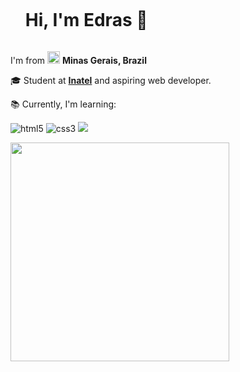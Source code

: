 <body>
  <div id="user-content-toc">
    <ul>
      <summary><h1 style="display: inline-block;">Hi, I'm Edras 👋</h1></summary>
    </ul>
  </div>
 
  <p>I'm from <img align="bottom" src="https://creazilla-store.fra1.digitaloceanspaces.com/emojis/61994/brazil-flag-emoji-clipart-xl.png" width="20" height="20">       <b>Minas Gerais, Brazil</b></p>
  <p>🎓 Student at <a href=" https://inatel.br/"> <strong>Inatel</strong></a> and aspiring web developer.</p>
  <p>📚 Currently, I'm learning:</p>
  <p> 
    <img alt="html5" src="https://img.shields.io/badge/HTML5-E34F26?style=for-the-badge&logo=html5&logoColor=white"/>
    <img alt="css3" src="https://img.shields.io/badge/CSS3-1572B6?style=for-the-badge&logo=css3&logoColor=white"/>
    <img src="https://img.shields.io/badge/javascript-F7DF1E?style=for-the-badge&logo=javascript&logoColor=black">
  </p>
  <p><img src="https://static.vecteezy.com/system/resources/previews/011/153/359/original/3d-website-developer-working-on-laptop-illustration-png.png" width="350" height="350"></p>
</body> 
